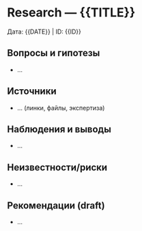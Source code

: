 # Research — {{TITLE}}

Дата: {{DATE}} | ID: {{ID}}

## Вопросы и гипотезы
- …

## Источники
- … (линки, файлы, экспертиза)

## Наблюдения и выводы
- …

## Неизвестности/риски
- …

## Рекомендации (draft)
- …

